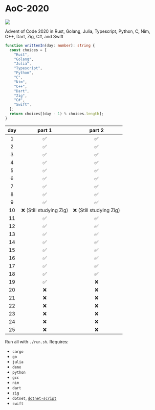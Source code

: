 # AoC-2020

[![](https://github.com/shilangyu/AoC-2020/workflows/ci/badge.svg)](https://github.com/shilangyu/AoC-2020/actions)

Advent of Code 2020 in Rust, Golang, Julia, Typescript, Python, C, Nim, C++, Dart, Zig, C#, and Swift

```ts
function writtenIn(day: number): string {
  const choices = [
    "Rust",
    "Golang",
    "Julia",
    "Typescript",
    "Python",
    "C",
    "Nim",
    "C++",
    "Dart",
    "Zig",
    "C#",
    "Swift",
  ];
  return choices[(day - 1) % choices.length];
}
```

| day |         part 1          |         part 2          |
| :-: | :---------------------: | :---------------------: |
|  1  |           ✅            |           ✅            |
|  2  |           ✅            |           ✅            |
|  3  |           ✅            |           ✅            |
|  4  |           ✅            |           ✅            |
|  5  |           ✅            |           ✅            |
|  6  |           ✅            |           ✅            |
|  7  |           ✅            |           ✅            |
|  8  |           ✅            |           ✅            |
|  9  |           ✅            |           ✅            |
| 10  | ❌ (Still studying Zig) | ❌ (Still studying Zig) |
| 11  |           ✅            |           ✅            |
| 12  |           ✅            |           ✅            |
| 13  |           ✅            |           ✅            |
| 14  |           ✅            |           ✅            |
| 15  |           ✅            |           ✅            |
| 16  |           ✅            |           ✅            |
| 17  |           ✅            |           ✅            |
| 18  |           ✅            |           ✅            |
| 19  |           ✅            |           ❌            |
| 20  |           ❌            |           ❌            |
| 21  |           ❌            |           ❌            |
| 22  |           ❌            |           ❌            |
| 23  |           ❌            |           ❌            |
| 24  |           ❌            |           ❌            |
| 25  |           ❌            |           ❌            |

Run all with `./run.sh`. Requires:

- `cargo`
- `go`
- `julia`
- `deno`
- `python`
- `gcc`
- `nim`
- `dart`
- `zig`
- `dotnet`, [`dotnet-script`](https://github.com/filipw/dotnet-script)
- `swift`
